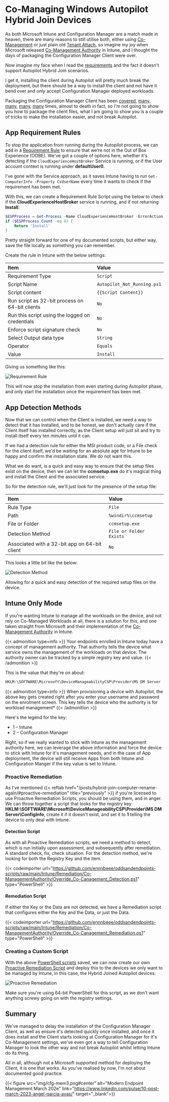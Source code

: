 # Co-Managing Windows Autopilot Hybrid Join Devices


As both Microsoft Intune and Configuration Manager are a match made in heaven, there are many reasons to still utilise both, either using [Co-Management](https://learn.microsoft.com/en-us/mem/configmgr/comanage/overview) or just plain old [Tenant Attach](https://learn.microsoft.com/en-us/mem/configmgr/tenant-attach/device-sync-actions), so imagine my joy when Microsoft released [Co-Management Authority](https://learn.microsoft.com/en-us/mem/configmgr/comanage/autopilot-enrollment) in Intune, and I thought the days of packaging the Configuration Manager Client were over.

Now imagine my face when I read the [requirements](https://learn.microsoft.com/en-us/mem/configmgr/comanage/autopilot-enrollment#requirements) and the fact it doesn't support Autopilot Hybrid Join scenarios.

I get it, installing the client during Autopilot will pretty much break the deployment, but there should be a way to install the client and not have it bend over and *only*  accept Configuration Manager deployed workloads.

Packaging the Configuration Manager Client has been [covered](https://www.anoopcnair.com/sccm-internet-client-management/), [many](https://www.anoopcnair.com/how-to-install-sccm-client-using-intune-for-autopilot-provisioned-devices/), [many](https://eskonr.com/2019/07/how-to-install-sccm-client-from-microsoft-intune-for-co-managed-and-cmg-notes-from-the-field/), [many](https://amirsayes.co.uk/2021/11/23/automate-installing-sccm-client-for-azure-ad-autopilot-devices-via-intune-and-powershell/), [many](https://www.imab.dk/deploy-the-sccm-client-using-microsoft-intune-and-the-cloud-management-gateway-no-pki-certificates/) times, almost to death in fact, so I'm not going to show you how to package the client files, what I am going to show you is a couple of tricks to make the installation easier, and not break Autopilot.

## App Requirement Rules

To stop the application from running during the Autopilot process, we can add in a [Requirement Rule](https://learn.microsoft.com/en-us/mem/intune/apps/apps-win32-add#step-3-requirements) to ensure that we're not in the Out of Box Experience (OOBE). We've got a couple of options here, whether it's detecting if the `CloudExperienceHostBroker` Service is running, or if the User account context is running under **defaultUser0**.

I've gone with the Service approach, as it saves Intune having to run `Get-ComputerInfo -Property CsUserName` every time it wants to check if the requirement has been met.

With this, we can create a Requirement Rule Script using the below to check if the **CloudExperienceHostBroker** service is running, and if not returning **Install**:

```PowerShell
$ESPProcess = Get-Process -Name CloudExperienceHostBroker -ErrorAction SilentlyContinue
if ($ESPProcess.Count -eq 0) {
    Return 'Install'
}
```

Pretty straight forward for one of my documented scripts, but either way, save the file locally as something you can remember.

Create the rule in Intune with the below settings:

| Item | Value |
| :- | :- |
| Requirement Type | `Script` |
| Script Name | `Autopilot_Not_Running.ps1` |
| Script content | `{{Script Content}}` |
| Run script as 32-bit process on 64-bit clients | `No` |
| Run this script using the logged on credentials | `No` |
| Enforce script signature check | `No` |
| Select Output data type | `String` |
| Operator | `Equals` |
| Value | `Install` |

Giving us something like this:

![Requirement Rule](img/cfg-ap-requirement.png "Microsoft Intune application requirement rule.")

This will now stop the installation from even starting during Autopilot phase, and only start the installation once the requirement has been met.

## App Detection Methods

Now that we can control when the Client is installed, we need a way to detect that it has installed, and to be honest, we don't actually care if the Client itself has installed correctly, as the Client setup will just sit and try to install itself every ten minutes until it can.

If we had a detection rule for either the MSI product code, or a File check for the client itself, we'd be waiting for an absolute age for Intune to be happy and confirm the installation state. We do not want this.

What we do want, is a quick and easy way to ensure that the setup files exist on the device, then we can let the **ccmsetup.exe** do it's magical thing and install the Client and the associated service.

So for the detection rule, we'll just look for the presence of the setup file:

| Item | Value |
| :- | :- |
| Rule Type | `File` |
| Path | `%windir%\ccmsetup` |
| File or Folder | `ccmsetup.exe` |
| Detection Method | `File or Folder Exists` |
| Associated with a 32-bit app on 64-bit client | `No` |

This looks a little bit like the below:

![Detection Method](img/cfg-ap-detection.png "Microsoft Intune application detection method.")

Allowing for a quick and easy detection of the required setup files on the device.

## Intune Only Mode

If you're wanting Intune to manage all the workloads on the device, and not rely on Co-Managed Workloads at all, there is a solution for this, and one taken straight from Microsoft and their implementation of the [Co-Management Authority](https://techcommunity.microsoft.com/t5/microsoft-intune-blog/co-management-settings-windows-autopilot-with-co-management/ba-p/3638500) in Intune.

{{< admonition type=info >}}
Your endpoints enrolled in Intune today have a concept of management authority. That authority tells the device what service owns the management of the workloads on that device. The authority owner can be tracked by a simple registry key and value.
{{< /admonition >}}

This is the value that they're on about:

```txt
HKLM:\SOFTWARE\Microsoft\DeviceManageabilityCSP\Provider\MS DM Server
```

{{< admonition type=info >}}
When provisioning a device with Autopilot, the above key gets created right after you enter your username and password on the enrolment screen. This key tells the device who the authority is for workload management*
{{< /admonition >}}

Here's the legend for the key:

- 1 – Intune
- 2 – Configuration Manager

Right, so if we really wanted to stick with Intune as the management authority here, we can leverage the above information and force the device to stick with Intune for it's management needs, and in the case of App deployment, the device will still receive Apps from both Intune and Configuration Manger if the key value is set to Intune.

### Proactive Remediation

As I've mentioned {{< reftab href="/posts/hybrid-join-computer-rename-again/#proactive-remediation" title="previously" >}} if you're licensed to use Proactive Remediation Scripts, you should be using them, and in anger. We can throw together a script that looks for the registry key **HKLM:\SOFTWARE\Microsoft\DeviceManageabilityCSP\Provider\MS DM Server\ConfigInfo**, create it if it doesn't exist, and set it to **1** telling the device to only deal with Intune.

#### Detection Script

As with all Proactive Remediation scripts, we need a method to detect, which is run initially upon assessment, and subsequently after remediation. A standard check, fix, check situation. For the detection method, we're looking for both the Registry Key and the item.

{{< codeimporter url="https://github.com/ennnbeee/oddsandendpoints-scripts/raw/main/Intune/Remediation/Co-ManagementAuthority/Override_Co-Canagement_Detection.ps1" type="PowerShell" >}}

#### Remediation Script

If either the Key or the Data are not detected, we have a Remediation script that configures either the Key and the Data, or just the Data.

{{< codeimporter url="https://github.com/ennnbeee/oddsandendpoints-scripts/raw/main/Intune/Remediation/Co-ManagementAuthority/Override_Co-Canagement_Remediation.ps1" type="PowerShell" >}}

### Creating a Custom Script

With the above [PowerShell scripts](https://github.com/ennnbeee/oddsandendpoints-scripts/tree/main/Intune/Remediation/Co-ManagementAuthority) saved, we can now create our own [Proactive Remediation Script](https://endpoint.microsoft.com/#view/Microsoft_Intune_Enrollment/UXAnalyticsMenu/~/proactiveRemediations) and deploy this to the devices we only want to be managed by Intune, in this case, the Hybrid Joined Autopilot devices:

![Proactive Remediation](img/cfg-ap-pa.png "Microsoft Intune remediation script.")

Make sure you're using 64-bit PowerShell for this script, as we don't want anything screwy going on with the registry settings.

## Summary

We've managed to delay the installation of the Configuration Manager Client, as well as ensure it's detected quickly once installed, and once it does install and the Client starts looking at Configuration Manager for it's Co-Management settings, we've even got a way to tell Configuration Manager to look the other way and not break Autopilot whilst letting Intune do its thing.

All in all, although not a Microsoft supported method for deploying the Client, it is one that works. As you've realised by now, I'm not about documented good practice.

{{< figure src="img/cfg-mem3.png#center" alt="Modern Endpoint Management March 202e" link="https://www.linkedin.com/pulse/10-post-march-2023-angel-garcia-ayas/" target="_blank">}}
